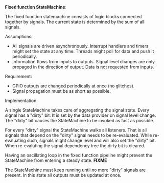 **Fixed function StateMachine**:

The fixed function statemachine consists of logic blocks connected together
by signals. The current state is determined by the sum of all signals.

Assumptions:
- All signals are driven asynchronously. Interrupt handlers and timers might
  set the state at any time. Threads might poll for data and push it periodically.
- Information flows from inputs to outputs. Signal level changes are only
  propaged in the direction of output. Data is not requested from inputs.

Requirement:
- GPIO outputs are changed periodically at once (no glitches).
- Signal propagation must be as short as possible.

Implementation:

A single StateMachine takes care of aggregating the signal state.
Every signal has a "dirty" bit. It is set by the data provider on signal level
change.  The "dirty" bit causes the StateMachine to be invoked as fast as possible.

For every "dirty" signal the StateMachine walks all listeners. That is
all signals that depend on the "dirty" signal needs to be re-evaluated.
While re-evaluating such, signals might change level and will also set the "dirty" bit.
When re-evaluting the signal dependency tree the dirty bit is cleared.

Having an oscillating loop in the fixed function pipeline might prevent the
StateMachine from entering a steady state. **FIXME**

The StateMachine must keep running until no more "dirty" signals are present.
In this state all outputs must be updated at once.




